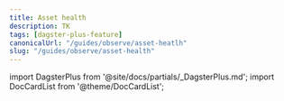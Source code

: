 ```yaml
---
title: Asset health
description: TK
tags: [dagster-plus-feature]
canonicalUrl: "/guides/observe/asset-heatlh"
slug: "/guides/observe/asset-health"
---
```


import DagsterPlus from '@site/docs/partials/\_DagsterPlus.md';
import DocCardList from '@theme/DocCardList';

<DagsterPlus />
<DocCardList />